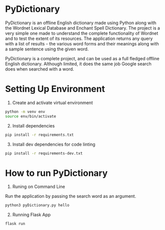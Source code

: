 # PyDictionary

PyDictionary is an offline English dictionary made using Python along with the Wordnet Lexical Database and Enchant Spell Dictionary. The project is a very simple one made to understand the complete functionality of Wordnet and to test the extent of its resources. The application returns any query with a list of results - the various word forms and their meanings along with a sample sentence using the given word.

PyDictionary is a complete project, and can be used as a full fledged offline English dictionary. Although limited, it does the same job Google search does when searched with a word.

# Setting Up Environment

1. Create and activate virtual environment

```bash
python -m venv env
source env/bin/activate
```

2. Install dependencies

```bash
pip install -r requirements.txt
```

3. Install dev dependencies for code linting

```bash
pip install -r requirements-dev.txt
```

# How to run PyDictionary

1. Runing on Command Line

Run the application by passing the search word as an argument.

```bash
python3 pyDictionary.py hello
```

2. Running Flask App
```bash
flask run
```